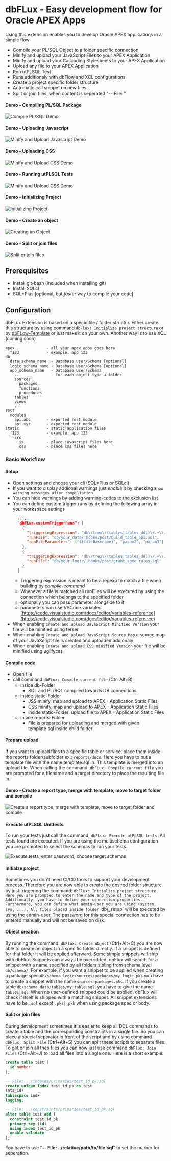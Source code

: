 # dbFLux - Easy development flow for Oracle APEX Apps

Using this extension enables you to develop Oracle APEX applications in a simple flow

- Compile your PL/SQL Object to a folder specific connection
- Minify and upload your JavaScript Files to your APEX Application
- Minify and upload your Cascading Stylesheets to your APEX Application
- Upload any file to your APEX Application
- Run utPLSQL Test
- Runs additionaly with dbFlow and XCL configurations
- Create a project specific folder structure
- Automatic call snippet on new files
- Split or join files, when content is seperated "-- File: "

#### Demo - Compiling PL/SQL Package
![Compile PL/SQL Demo](images/screen-rec-vscode-compile-plsql.gif)


#### Demo - Uploading Javascript
![Minify and Upload Javascript Demo](images/screen-rec-vscode-compile-js.gif)


#### Demo - Uploading CSS
![Minify and Upload CSS Demo](images/screen-rec-vscode-compile-css.gif)


#### Demo - Running utPLSQL Tests
![Minify and Upload CSS Demo](images/screen-rec-vscode-run-utplsql.gif)


#### Demo - Initializing Project
![Initializing Project](images/screen-rec-vscode-init-dbflux-project.gif)


#### Demo - Create an object
![Creating an Object](images/screen-rec-vscode-create-object.gif)

#### Demo - Split or join files
![Split or join files](images/screen-rec-vscode-split-to-files.gif)


## Prerequisites

- Install git-bash (included when installing git)
- Install SQLcl
- SQL\*Plus [optional, but *faster* way to compile your code]


## Configuration

dbFLux Extension is based on a specic file / folder structur. Either create this structure by using command `dbFlux: Initialize project structure` or by [dbFLow-Template](https://github.com/MaikMichel/dbFLux-template) or just make it on your own.
Another way is to use XCL (coming soon)

``` shell
apex              - all your apex apps goes here
  f123            - example: app 123
db
  data_schema_name  - Database User/Schema [optional]
  logic_schema_name - Database User/Schema [optional]
  app_schema_name   - Database User/Schema
    ...             - for each object type a folder
    sources
      packages
      functions
      procedures
    tables
    views
    ...
rest
  modules
    api.abc       - exported rest module
    api.xyz       - exported rest module
static            - static application files
  f123            - example: app 123
    src
      js          - place javascript files here
      css         - place css files here

```


### Basic Workflow

#### Setup

- Open settings and choose your cli (SQL\*Plus or SQLcl)
- If you want to display addional warnings just *enable* it by checking `Show warning messages after compiliation`
- You can hide warnings by adding warning-codes to the exclusion list
- You can define custom trigger runs by defining the following array in your workspace settings
  ```json
    ...,
    "dbFLux.customTriggerRuns": [
      {
        "triggeringExpression": "db\/trex\/(tables|tables_ddl)\/.+\\.sql",
        "runFile": "db/your_data/.hooks/post/build_table_api.sql",
        "runFileParameters": ["${fileBasename}", "param2", "param3"]
      },
      {
        "triggeringExpression": "db\/trex\/(tables|tables_ddl)\/.+\\.sql",
        "runFile": "db/your_logic/.hooks/post/grant_some_rules.sql"
      }
    ]
  ```
  - Triggering expression is meant to be a regexp to match a file when building by *compile-command*
  - Whenever a file is matched all runFiles will be executed by using the connection which belongs to the specified folder
  - optionally you can pass parameter alongside to it
  - parameters can use VSCode variables [https://code.visualstudio.com/docs/editor/variables-reference](https://code.visualstudio.com/docs/editor/variables-reference)
- When enabling `Create and upload JavaScript Minified Version` your file will be minified using terser
- When enabling `Create and upload JavaScript Source Map` a source map of your JavaScript file is created and uploaded addionaly
- When enabling `Create and upload CSS minified Version` your file will be minified using uglifycss




#### Compile code

- Open file
- call command `dbFLux: Compile current file` (Ctr+Alt+B)
  - inside db-Folder
    - SQL and PL/SQL compiled towards DB connections
  - inside static-Folder
    - JSS minify, map and upload to APEX - Application Static Files
    - CSS minify, map and upload to APEX - Application Static Files
    - inside static-Folder: upload file to APEX - Application Static Files
  - inside reports-Folder
    - File is prepared for uploading and merged with given template.sql inside child folder


#### Prepare upload

If you want to upload files to a specific table or service, place them inside the reports folder/subfolder ex.: `reports/docs`. Here you have to put a template file with the name template.sql in. This template is merged into an upload file. When calling the command: `dbFLux: Compile current file` you are prompted for a filename and a target directory to place the resulting file in.

#### Demo - Create a report type, merge with template, move to target folder and compile
![Create a report type, merge with template, move to target folder and compile](images/screen-rec-vscode-run-reports.gif)


#### Execute utPLSQL Unittests

To run your tests just call the command: `dbFLux: Execute utPLSQL tests`. All tests found are executed. If you are using the multischema configuration you are prompted to select the schemas to run your tests.

![Execute tests, enter password, choose target schemas](images/screen-rec-vscode-run-tests.gif)


#### Initialze project

Sometimes you don't need CI/CD tools to support your development process. Therefore you are now able to create the desired folder structure by just triggering the command: `dbFlux: Initialize project structure. Here you are prompted to enter the name and type of the project. Additionally, you have to define your connection properties.
Furthermore, you can define what admin-user you are using (system, sys, ...). All files placed inside folder `db/_setup` will be executed by using the admin-user. The password for this special connection has to be entered manually and will not be saved on disk.


#### Object creation

By running the command: `dbFlux: Create object` (Ctrl+Alt+C) you are now able to create an object in a specific folder directly. If a snippet is defined for that folder it will be applied afterward. Some simple snippets will ship with dbFlux. Snippets can always be overridden.
dbFlux will search for a snippet with a name specified by all folders sibling from schema level `db/schema/`. For example, if you want a snippet to be applied when creating a package spec `db/schema_logic/sources/packages/my_logic.pks` you have to create a snippet with the name `sources-packages.pks`. If you create a table `db/schema_data/tables/my_table.sql`, you have to give the name `tables.sql`. When no user-defined snipped could be applied, dbFlux will check if itself is shipped with a matching snippet. All snippet extensions have to be `.sql` except `.pks|.pkb` when using package spec or body.


#### Split or join files

During development sometimes it is easier to keep all DDL commands to create a table and the corresponding constraints in a single file. So you can place a special seperator in front of the script and by using command `dbFlux: Split File` (Ctrl+Alt+S) you can split these scripts to separate files. To get or join all thes files you can now just use command `dbFlux: Join Files` (Ctrl+Alt+J) to load all files into a single one. Here is a short example:

```sql
create table test (
  id number
);

-- File: ../indexes/primaries/test_id_pk.sql
create unique index test_id_pk on test
(ntz_id)
tablespace indx
logging;

-- File: ../constraints/primaries/test_id_pk.sql
alter table test add (
  constraint test_id_pk
  primary key (id)
  using index test_id_pk
  enable validate
);
```

You have to use "**-- File: ../relative/path/to/file.sql**" to set the marker for seperation.
